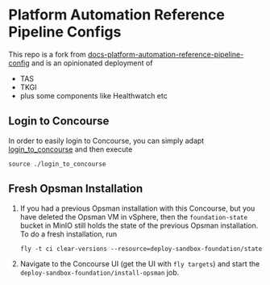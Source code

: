 # Platform Automation Reference Pipeline Configs

This repo is a fork from [docs-platform-automation-reference-pipeline-config](https://github.com/pivotal/docs-platform-automation-reference-pipeline-config)
and is an opinionated deployment of

* TAS
* TKGI
* plus some components like Healthwatch etc

## Login to Concourse

In order to easily login to Concourse, you can simply adapt [login_to_concourse](./login_to_concourse) and then execute

```shell
source ./login_to_concourse
```

## Fresh Opsman Installation

1. If you had a previous Opsman installation with this Concourse, but you have deleted the Opsman VM in vSphere, then the `foundation-state` bucket in MinIO still holds the state of the previous Opsman installation. To do a fresh installation, run

    ```shell
    fly -t ci clear-versions --resource=deploy-sandbox-foundation/state
    ```

1. Navigate to the Concourse UI (get the UI with `fly targets`) and start the `deploy-sandbox-foundation/install-opsman` job.
